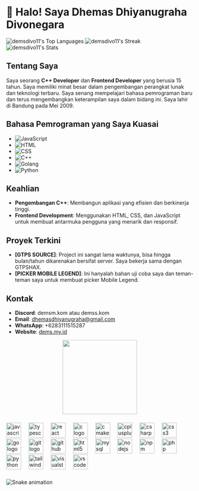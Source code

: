 # 👋 Halo! Saya Dhemas Dhiyanugraha Divonegara
![demsdivo11's Top Languages](https://github-readme-stats.vercel.app/api/top-langs/?username=demsdivo11&theme=vue-dark&show_icons=true&hide_border=false&layout=compact)
![demsdivo11's Streak](https://github-readme-streak-stats.herokuapp.com/?user=demsdivo11&theme=vue-dark&hide_border=false)
![demsdivo11's Stats](https://github-readme-stats.vercel.app/api?username=demsdivo11&theme=vue-dark&show_icons=true&hide_border=false&count_private=true)
## Tentang Saya
Saya seorang **C++ Developer** dan **Frontend Developer** yang berusia 15 tahun. Saya memiliki minat besar dalam pengembangan perangkat lunak dan teknologi terbaru. Saya senang mempelajari bahasa pemrograman baru dan terus mengembangkan keterampilan saya dalam bidang ini. Saya lahir di Bandung pada Mei 2009.

## Bahasa Pemrograman yang Saya Kuasai

- ![JavaScript](https://img.shields.io/badge/-F7DF1E?style=for-the-badge&logo=javascript&logoColor=black)
- ![HTML](https://img.shields.io/badge/-E34F26?style=for-the-badge&logo=html5&logoColor=white)
- ![CSS](https://img.shields.io/badge/-1572B6?style=for-the-badge&logo=css3&logoColor=white)
- ![C++](https://img.shields.io/badge/-00599C?style=for-the-badge&logo=cplusplus&logoColor=white)
- ![Golang](https://img.shields.io/badge/-00ADD8?style=for-the-badge&logo=go&logoColor=white)
- ![Python](https://img.shields.io/badge/-3776AB?style=for-the-badge&logo=python&logoColor=white)

## Keahlian
- **Pengembangan C++**: Membangun aplikasi yang efisien dan berkinerja tinggi.
- **Frontend Development**: Menggunakan HTML, CSS, dan JavaScript untuk membuat antarmuka pengguna yang menarik dan responsif.

## Proyek Terkini
- **[GTPS SOURCE]**: Project ini sangat lama waktunya, bisa hingga bulan/tahun dikarenakan bersifat server. Saya bekerja sama dengan GTPSHAX.
- **[PICKER MOBILE LEGEND]**: Ini hanyalah bahan uji coba saya dan teman-teman saya untuk membuat picker Mobile Legend.

## Kontak
- **Discord**: demsm.kom atau demss.kom
- **Email**: dhemasdhiyanugraha@gmail.com
- **WhatsApp**: +6283111515287
- **Website**: [dems.my.id](https://dems.my.id)


<div align="center">
  <img height="200" src="https://media2.giphy.com/media/v1.Y2lkPTc5MGI3NjExaWVweWEza2pmbHgzbTNycGx2bmh4ZHM2aG5sOW9rMXRoZDRydWF5eCZlcD12MV9pbnRlcm5hbF9naWZfYnlfaWQmY3Q9Zw/l4FGsj4tGcRtTccla/giphy.gif"  />
</div>

###

<div align="left">
  <img src="https://cdn.jsdelivr.net/gh/devicons/devicon/icons/javascript/javascript-original.svg" height="40" alt="javascript logo"  />
  <img width="12" />
  <img src="https://cdn.jsdelivr.net/gh/devicons/devicon/icons/typescript/typescript-original.svg" height="40" alt="typescript logo"  />
  <img width="12" />
  <img src="https://cdn.jsdelivr.net/gh/devicons/devicon/icons/react/react-original.svg" height="40" alt="react logo"  />
  <img width="12" />
  <img src="https://cdn.jsdelivr.net/gh/devicons/devicon/icons/c/c-original.svg" height="40" alt="c logo"  />
  <img width="12" />
  <img src="https://cdn.jsdelivr.net/gh/devicons/devicon/icons/cmake/cmake-original.svg" height="40" alt="cmake logo"  />
  <img width="12" />
  <img src="https://cdn.jsdelivr.net/gh/devicons/devicon/icons/cplusplus/cplusplus-original.svg" height="40" alt="cplusplus logo"  />
  <img width="12" />
  <img src="https://cdn.jsdelivr.net/gh/devicons/devicon/icons/csharp/csharp-original.svg" height="40" alt="csharp logo"  />
  <img width="12" />
  <img src="https://cdn.jsdelivr.net/gh/devicons/devicon/icons/css3/css3-original.svg" height="40" alt="css3 logo"  />
  <img width="12" />
  <img src="https://cdn.jsdelivr.net/gh/devicons/devicon/icons/go/go-original.svg" height="40" alt="go logo"  />
  <img width="12" />
  <img src="https://cdn.jsdelivr.net/gh/devicons/devicon/icons/git/git-original.svg" height="40" alt="git logo"  />
  <img width="12" />
  <img src="https://cdn.jsdelivr.net/gh/devicons/devicon/icons/github/github-original.svg" height="40" alt="github logo"  />
  <img width="12" />
  <img src="https://cdn.jsdelivr.net/gh/devicons/devicon/icons/html5/html5-original.svg" height="40" alt="html5 logo"  />
  <img width="12" />
  <img src="https://cdn.jsdelivr.net/gh/devicons/devicon/icons/mysql/mysql-original.svg" height="40" alt="mysql logo"  />
  <img width="12" />
  <img src="https://cdn.jsdelivr.net/gh/devicons/devicon/icons/nodejs/nodejs-original.svg" height="40" alt="nodejs logo"  />
  <img width="12" />
  <img src="https://cdn.jsdelivr.net/gh/devicons/devicon/icons/npm/npm-original-wordmark.svg" height="40" alt="npm logo"  />
  <img width="12" />
  <img src="https://cdn.jsdelivr.net/gh/devicons/devicon/icons/php/php-original.svg" height="40" alt="php logo"  />
  <img width="12" />
  <img src="https://cdn.jsdelivr.net/gh/devicons/devicon/icons/python/python-original.svg" height="40" alt="python logo"  />
  <img width="12" />
  <img src="https://cdn.jsdelivr.net/gh/devicons/devicon/icons/tailwindcss/tailwindcss-original-wordmark.svg" height="40" alt="tailwindcss logo"  />
  <img width="12" />
  <img src="https://cdn.jsdelivr.net/gh/devicons/devicon/icons/visualstudio/visualstudio-plain.svg" height="40" alt="visualstudio logo"  />
  <img width="12" />
  <img src="https://cdn.jsdelivr.net/gh/devicons/devicon/icons/vscode/vscode-original.svg" height="40" alt="vscode logo"  />
</div>

###

<img src="https://raw.githubusercontent.com/demsdivo11/demsdivo11/output/snake.svg" alt="Snake animation" />

###
